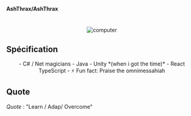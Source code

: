 **AshThrax/AshThrax** 

# 
 <div align="center">
  <img  alt="computer" src="https://media1.tenor.com/m/zw3HWomJs3YAAAAd/darktide-adeptus-mechanicus.gif"><br>
</div>

## Spécification

<div align="center">
 - C# / Net magicians
 - Java
 - Unity *(when i got the time)*
 - React TypeScript
 - ⚡ Fun fact: Praise the omnimessahiah
</div>

## Quote

  *Quote* : "Learn / Adap/ Overcome"
